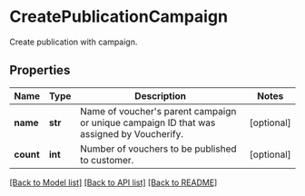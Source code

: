 # CreatePublicationCampaign

Create publication with campaign.

## Properties

Name | Type | Description | Notes
------------ | ------------- | ------------- | -------------
**name** | **str** | Name of voucher&#39;s parent campaign or unique campaign ID that was assigned by Voucherify. | [optional] 
**count** | **int** | Number of vouchers to be published to customer. | [optional] 

[[Back to Model list]](../README.md#documentation-for-models) [[Back to API list]](../README.md#documentation-for-api-endpoints) [[Back to README]](../README.md)


